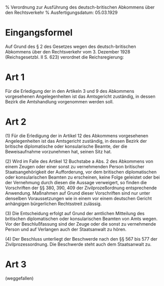 % Verordnung zur Ausführung des deutsch-britischen Abkommens über den Rechtsverkehr
% Ausfertigungsdatum: 05.03.1929
 
# Eingangsformel

Auf Grund des § 2 des Gesetzes wegen des deutsch-britischen Abkommens über den Rechtsverkehr vom 3. Dezember 1928 (Reichsgesetzbl. II S. 623) verordnet die Reichsregierung:

# Art 1

Für die Erledigung der in den Artikeln 3 und 9 des Abkommens vorgesehenen Angelegenheiten ist das Amtsgericht zuständig, in dessen Bezirk die Amtshandlung vorgenommen werden soll.

# Art 2

(1) Für die Erledigung der in Artikel 12 des Abkommens vorgesehenen Angelegenheiten ist das Amtsgericht zuständig, in dessen Bezirk der britische diplomatische oder konsularische Beamte, der die Beweisaufnahme vorzunehmen hat, seinen Sitz hat.

(2) Wird im Falle des Artikel 12 Buchstabe a Abs. 2 des Abkommens von einem Zeugen oder einer sonst zu vernehmenden Person britischer Staatsangehörigkeit der Aufforderung, vor dem britischen diplomatischen oder konsularischen Beamten zu erscheinen, keine Folge geleistet oder bei der Vernehmung durch diesen die Aussage verweigert, so finden die Vorschriften der §§ 380, 390, 409 der Zivilprozeßordnung entsprechende Anwendung. Maßnahmen auf Grund dieser Vorschriften sind nur unter denselben Voraussetzungen wie in einem vor einem deutschen Gericht anhängigen bürgerlichen Rechtsstreit zulässig.

(3) Die Entscheidung erfolgt auf Grund der amtlichen Mitteilung des britischen diplomatischen oder konsularischen Beamten von Amts wegen. Vor der Beschlußfassung sind der Zeuge oder die sonst zu vernehmende Person und auf Verlangen auch der Staatsanwalt zu hören.

(4) Der Beschluss unterliegt der Beschwerde nach den §§ 567 bis 577 der Zivilprozessordnung. Die Beschwerde steht auch dem Staatsanwalt zu.

# Art 3

(weggefallen)
